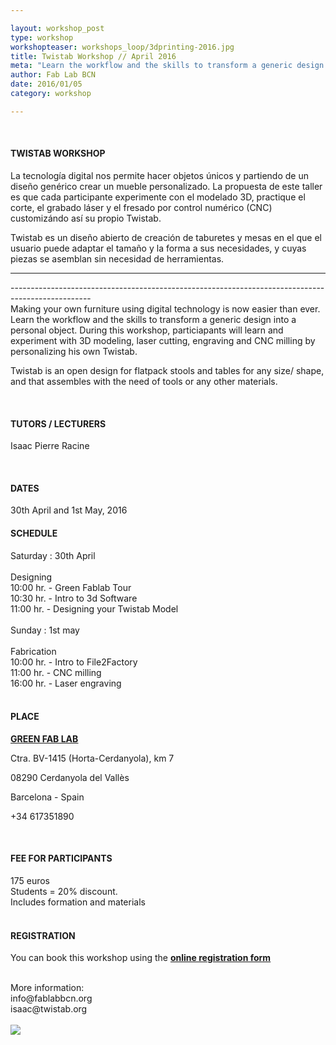 ```yaml
---

layout: workshop_post
type: workshop
workshopteaser: workshops_loop/3dprinting-2016.jpg
title: Twistab Workshop // April 2016
meta: "Learn the workflow and the skills to transform a generic design into a personal object. During this workshop, particiapants will learn and experiment with 3D modeling, laser cutting, engraving and CNC milling by personalizing his own Twistab."
author: Fab Lab BCN
date: 2016/01/05
category: workshop

---
```


<br>

<h4>TWISTAB WORKSHOP</h4>

La tecnología digital nos permite hacer objetos únicos y partiendo de un diseño genérico crear un mueble personalizado. La propuesta de este taller es que cada participante experimente con el modelado 3D, practique el corte, el grabado láser y el fresado por control numérico (CNC) customizándo así su propio Twistab.

Twistab es un diseño abierto de creación de taburetes y mesas en el que el usuario puede adaptar el tamaño y la forma a sus necesidades, y cuyas piezas se asemblan sin necesidad de herramientas.
<br>
<hr>
--------------------------------------------------------------------------------------------------
<br>
Making your own furniture using digital technology is now easier than ever. Learn the workflow and the skills to transform a generic design into a personal object. During this workshop, particiapants will learn and experiment with 3D modeling, laser cutting, engraving and CNC milling by personalizing his own Twistab. 

Twistab is an open design for flatpack stools and tables for any size/ shape, and that assembles with the need of tools or any other materials.<br>



<br>
<h4>TUTORS / LECTURERS</h4>

Isaac Pierre Racine


<br>
<h4>DATES</h4>
30th April and 1st May, 2016

<h4>SCHEDULE</h4>
Saturday : 30th April<br>
<br>
Designing<br>
10:00 hr.	- Green Fablab Tour <br>
10:30 hr.	- Intro to 3d Software<br>
11:00 hr.	- Designing your 
	   	   Twistab Model<br>
	   	   <br>
Sunday : 1st may<br>
<br>
Fabrication<br>
10:00 hr.	- Intro to File2Factory<br>
11:00 hr.	- CNC milling<br>
16:00 hr.	- Laser engraving<br>

<br>
<h4>PLACE</h4>

<a target="_blank" href="http://greenfablab.org/contact/"><b><u>GREEN FAB LAB</u></b></a>

Ctra. BV-1415 (Horta-Cerdanyola), km 7 <br>

08290 Cerdanyola del Vallès <br>

Barcelona - Spain<br>

+34 617351890 


<br>
<h4>FEE FOR PARTICIPANTS</h4>
175 euros<br>
Students = 20% discount.<br>
Includes formation and materials<br>

<br>
<h4>REGISTRATION </h4>

You can book this workshop using the <a target="_blank" href="http://valldaura.fikket.es/event/symbiotic-associations"><b><u>online registration form</u></b></a>    

<br>
More information: <br>
info@fablabbcn.org<br>
isaac@twistab.org<br>


<br>

<img src="{{site.baseurl}}{{ site.url }}/img/workshops/workshops_loop/3dprinting-2016.jpg">


